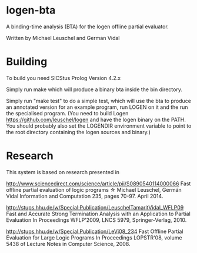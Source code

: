# logen-bta
A binding-time analysis (BTA) for the logen offline partial evaluator.

Written by Michael Leuschel and German Vidal


# Building
To build you need SICStus Prolog Version 4.2.x

Simply run make which will produce a binary bta inside the bin directory.

Simply run "make test" to do a simple test, which will use the bta to
produce an annotated version for an example program, run LOGEN on it
and the run the specialised program.
(You need  to build Logen https://github.com/leuschel/logen and have the logen binary
on the PATH. You should probably also set the LOGENDIR environment variable to
point to the root directory containing the logen sources and binary.)

# Research
This system is based on research presented in

http://www.sciencedirect.com/science/article/pii/S0890540114000066
Fast offline partial evaluation of logic programs ☆
Michael Leuschel, Germán Vidal
Information and Computation 235, pages 70-97. April 2014.

http://stups.hhu.de/w/Special:Publication/LeuschelTamaritVidal_WFLP09
Fast and Accurate Strong Termination Analysis with an Application to Partial Evaluation
In Proceedings WFLP'2009, LNCS 5979, Springer-Verlag, 2010.

http://stups.hhu.de/w/Special:Publication/LeVi08_234
Fast Offline Partial Evaluation for Large Logic Programs
In Proceedings LOPSTR'08, volume 5438 of Lecture Notes in Computer Science, 2008.